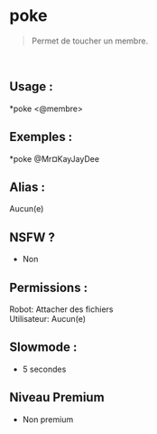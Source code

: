 # poke

> Permet de toucher un membre.

<br>

## Usage :

*poke <@membre>

## Exemples :

*poke @Mr¤KayJayDee

## Alias :

Aucun(e)

## NSFW ?

- Non

## Permissions :

Robot: Attacher des fichiers
<br>
Utilisateur: Aucun(e)

## Slowmode :

- 5 secondes

## Niveau Premium

- Non premium